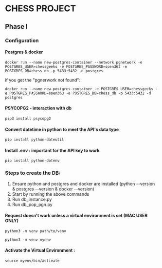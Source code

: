 # CHESS PROJECT

## Phase I

### Configuration

#### Postgres & docker

```
docker run --name new-postgres-container --network pgnetwork -e POSTGRES_USER=chessgeeks -e POSTGRES_PASSWORD=soen363 -e POSTGRES_DB=chess_db -p 5433:5432 -d postgres
```

if you get the "pgnerwork not found":

```
docker run --name new-postgres-container -e POSTGRES_USER=chessgeeks -e POSTGRES_PASSWORD=soen363 -e POSTGRES_DB=chess_db -p 5433:5432 -d postgres
```

#### PSYCOPG2 - interaction with db

```
pip3 install psycopg2
```

#### Convert datetime in python to meet the API's data type

```
pip install python-dateutil
```

#### Install .env : important for the API key to work

```
pip install python-dotenv
```

### Steps to create the DB:

1. Ensure python and postgres and docker are installed (python --version & postgres --version & docker --version)
2. Start by running the above commands
3. Run db_instance.py
4. Run db_pop_pgn.py

#### Request doesn't work unless a virtual environment is set (MAC USER ONLY)

```
python3 -m venv path/to/venv
```

```
python3 -m venv myenv
```

#### Activate the Virtual Environment :

```
source myenv/bin/activate
```
